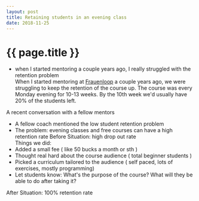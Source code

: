 ```yaml
---
layout: post
title: Retaining students in an evening class
date: 2018-11-25
---
```


{{ page.title }}
================

- when I started mentoring a couple years ago, I really struggled with the retention problem  
When I started mentoring at [Frauenloop](frauenloop.org) a couple years ago, we were struggling 
to keep the retention of the course up. The course was every Monday evening for 10-13 weeks. By 
the 10th week we'd usually have 20% of the students left. 

A recent conversation with a fellow mentors   
- A fellow coach mentioned the low student retention problem  
- The problem: evening classes and free courses can have a high retention rate
Before Situation: high drop out rate  
Things we did:  
- Added a small fee ( like 50 bucks a month or sth )  
- Thought real hard about the course audience ( total beginner students )  
- Picked a curriculum tailored to the audience ( self paced, lots of exercises, mostly programming)  
- Let students know: What's the purpose of the course? What will they be able to do after taking it?   

After Situation: 100% retention rate
